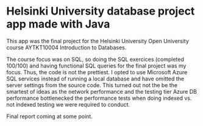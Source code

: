 # Helsinki University database project app made with Java

This app was the final project for the Helsinki University Open University course AYTKT10004 Introduction to Databases.

The course focus was on SQL, so doing the SQL exercices (completed 100/100) and having functional SQL queries for the final project was my focus. Thus, the code is not the prettiest. I opted to use Microsoft Azure SQL services instead of running a local database and have omitted the server settings from the source code. This turned out not the be the smartest of ideas as the network performance and the testing tier Azure DB performance bottlenecked the performance tests when doing indexed vs. not indexed testing we were required to conduct.

Final report coming at some point.
